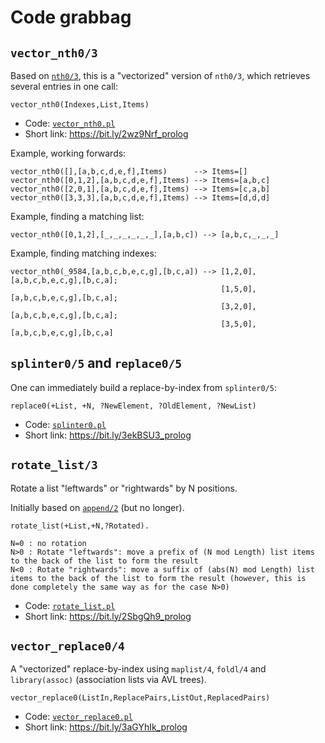 # Code grabbag

## `vector_nth0/3`

Based on [`nth0/3`](https://eu.swi-prolog.org/pldoc/doc_for?object=nth0/3), this is a "vectorized" version
of `nth0/3`, which retrieves several entries in one call: 

`vector_nth0(Indexes,List,Items)`

- Code: [`vector_nth0.pl`](code/vector_nth0.pl)
- Short link: https://bit.ly/2wz9Nrf_prolog

Example, working forwards:

```
vector_nth0([],[a,b,c,d,e,f],Items)      --> Items=[]
vector_nth0([0,1,2],[a,b,c,d,e,f],Items) --> Items=[a,b,c]
vector_nth0([2,0,1],[a,b,c,d,e,f],Items) --> Items=[c,a,b]
vector_nth0([3,3,3],[a,b,c,d,e,f],Items) --> Items=[d,d,d]
```

Example, finding a matching list:

```
vector_nth0([0,1,2],[_,_,_,_,_,_],[a,b,c]) --> [a,b,c,_,_,_]
```

Example, finding matching indexes:

```
vector_nth0(_9584,[a,b,c,b,e,c,g],[b,c,a]) --> [1,2,0],[a,b,c,b,e,c,g],[b,c,a];
                                               [1,5,0],[a,b,c,b,e,c,g],[b,c,a];
                                               [3,2,0],[a,b,c,b,e,c,g],[b,c,a];
                                               [3,5,0],[a,b,c,b,e,c,g],[b,c,a]
```


## `splinter0/5` and `replace0/5`

One can immediately build a replace-by-index from `splinter0/5`:

```
replace0(+List, +N, ?NewElement, ?OldElement, ?NewList)
```

- Code: [`splinter0.pl`](splinter0.pl)
- Short link: https://bit.ly/3ekBSU3_prolog

## `rotate_list/3`

Rotate a list "leftwards" or "rightwards" by N positions.

Initially based on [`append/2`](https://eu.swi-prolog.org/pldoc/doc_for?object=append/2) (but no longer).

```
rotate_list(+List,+N,?Rotated).
```

```
N=0 : no rotation
N>0 : Rotate "leftwards": move a prefix of (N mod Length) list items to the back of the list to form the result
N<0 : Rotate "rightwards": move a suffix of (abs(N) mod Length) list items to the back of the list to form the result (however, this is done completely the same way as for the case N>0) 
```

- Code: [`rotate_list.pl`](rotate_list.pl)
- Short link: https://bit.ly/2SbgQh9_prolog

## `vector_replace0/4`

A "vectorized" replace-by-index using `maplist/4`, `foldl/4` and
`library(assoc)` (association lists via AVL trees).

```
vector_replace0(ListIn,ReplacePairs,ListOut,ReplacedPairs)
```

- Code: [`vector_replace0.pl`](vector_replace0.pl)
- Short link: https://bit.ly/3aGYhIk_prolog
